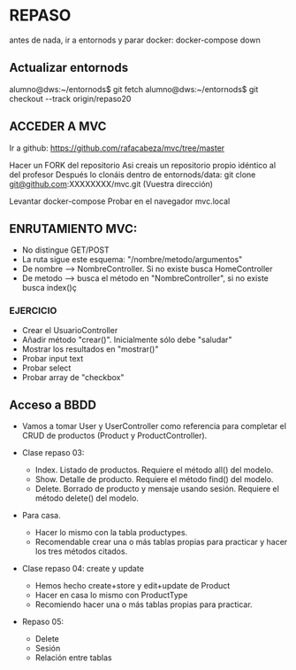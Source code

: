 # REPASO
antes de nada, ir a entornods y parar docker:
docker-compose down

## Actualizar entornods
alumno@dws:~/entornods$ git fetch 
alumno@dws:~/entornods$ git checkout --track origin/repaso20 


## ACCEDER A MVC
Ir a github:
https://github.com/rafacabeza/mvc/tree/master

Hacer un FORK del repositorio
Asi creais un repositorio propio idéntico  al del profesor
Después lo clonáis dentro de entornods/data:
git clone git@github.com:XXXXXXXX/mvc.git (Vuestra dirección)

Levantar docker-compose
Probar en el navegador mvc.local


## ENRUTAMIENTO MVC:
- No distingue GET/POST
- La ruta sigue este esquema: "/nombre/metodo/argumentos"
- De nombre --> NombreController. Si no existe busca HomeController
- De metodo --> busca el método en "NombreController", si no existe busca index()ç

### EJERCICIO
- Crear el UsuarioController
- Añadir método "crear()". Inicialmente sólo debe "saludar"
- Mostrar los resultados en "mostrar()"
- Probar input text
- Probar select
- Probar array de "checkbox"


## Acceso a BBDD

- Vamos a tomar User y UserController como referencia para completar el CRUD de productos (Product y ProductController).

- Clase repaso 03:
    - Index. Listado de productos. Requiere el método all() del modelo.
    - Show. Detalle de producto. Requiere el método find() del modelo.
    - Delete. Borrado de producto y mensaje usando sesión. Requiere el método delete() del modelo.

    
- Para casa.
    - Hacer lo mismo con la tabla productypes.
    - Recomendable crear una o más tablas propias para practicar y hacer los tres métodos citados.

- Clase repaso 04: create y update 

    - Hemos hecho create+store y edit+update de Product
    - Hacer en casa lo mismo con ProductType
    - Recomiendo hacer una o más tablas propias para practicar.


- Repaso 05:
    - Delete
    - Sesión
    - Relación entre tablas